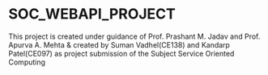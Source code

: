 # SOC_WEBAPI_PROJECT

This project is created under guidance of 
 Prof. Prashant M. Jadav and Prof. Apurva A. Mehta 
& created by Suman Vadhel(CE138) and Kandarp Patel(CE097) 
as  project submission of the Subject Service Oriented Computing
